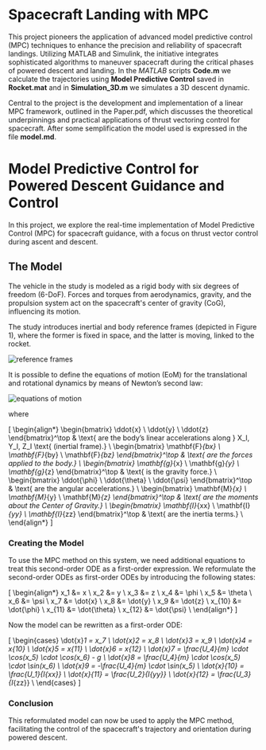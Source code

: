 # Spacecraft Landing with MPC

This project pioneers the application of advanced model predictive control (MPC) techniques to enhance the precision and reliability of spacecraft landings. Utilizing MATLAB and Simulink, the initiative integrates sophisticated algorithms to maneuver spacecraft during the critical phases of powered descent and landing. In the *MATLAB* scripts **Code.m** we calculate the trajectories using **Model Predictive Control** saved in **Rocket.mat** and in **Simulation_3D.m** we simulates a 3D descent dynamic.

Central to the project is the development and implementation of a linear MPC framework, outlined in the Paper.pdf, which discusses the theoretical underpinnings and practical applications of thrust vectoring control for spacecraft. After some semplification the model used is expressed in the file **model.md**.




# **Model Predictive Control for Powered Descent Guidance and Control**

In this project, we explore the real-time implementation of Model Predictive Control (MPC) for spacecraft guidance, with a focus on thrust vector control during ascent and descent.

## The Model

The vehicle in the study is modeled as a rigid body with six degrees of freedom (6-DoF). Forces and torques from aerodynamics, gravity, and the propulsion system act on the spacecraft's center of gravity (CoG), influencing its motion.

The study introduces inertial and body reference frames (depicted in Figure 1), where the former is fixed in space, and the latter is moving, linked to the rocket.

![reference frames](Images/model.png)

It is possible to define the equations of motion (EoM) for the translational and rotational dynamics by means of Newton’s second law:

![equations of motion](Images/equations.png)

where

\[
\begin{align*}
\begin{bmatrix}
\ddot{x} \\
\ddot{y} \\
\ddot{z}
\end{bmatrix}^\top & \text{ are the body’s linear accelerations along } X_I, Y_I, Z_I \text{ (inertial frame).} \\
\begin{bmatrix}
\mathbf{F}_{bx} \\
\mathbf{F}_{by} \\
\mathbf{F}_{bz}
\end{bmatrix}^\top & \text{ are the forces applied to the body.} \\
\begin{bmatrix}
\mathbf{g}_{x} \\
\mathbf{g}_{y} \\
\mathbf{g}_{z}
\end{bmatrix}^\top & \text{ is the gravity force.} \\
\begin{bmatrix}
\ddot{\phi} \\
\ddot{\theta} \\
\ddot{\psi}
\end{bmatrix}^\top & \text{ are the angular accelerations.} \\
\begin{bmatrix}
\mathbf{M}_{x} \\
\mathbf{M}_{y} \\
\mathbf{M}_{z}
\end{bmatrix}^\top & \text{ are the moments about the Center of Gravity.} \\
\begin{bmatrix}
\mathbf{I}_{xx} \\
\mathbf{I}_{yy} \\
\mathbf{I}_{zz}
\end{bmatrix}^\top & \text{ are the inertia terms.} \\
\end{align*}
\]

### Creating the Model

To use the MPC method on this system, we need additional equations to treat this second-order ODE as a first-order expression. We reformulate the second-order ODEs as first-order ODEs by introducing the following states:

\[
\begin{align*}
x_1 &= x \\
x_2 &= y \\
x_3 &= z \\
x_4 &= \phi \\
x_5 &= \theta \\
x_6 &= \psi \\
x_7 &= \dot{x} \\
x_8 &= \dot{y} \\
x_9 &= \dot{z} \\
x_{10} &= \dot{\phi} \\
x_{11} &= \dot{\theta} \\
x_{12} &= \dot{\psi} \\
\end{align*}
\]

Now the model can be rewritten as a first-order ODE:

\[
\begin{cases}
\dot{x}_1 = x_7 \\
\dot{x}_2 = x_8 \\
\dot{x}_3 = x_9 \\
\dot{x}_4 = x_{10} \\
\dot{x}_5 = x_{11} \\
\dot{x}_6 = x_{12} \\
\dot{x}_7 = \frac{U_4}{m} \cdot \cos(x_5) \cdot \cos(x_6) - g \\
\dot{x}_8 = \frac{U_4}{m} \cdot \cos(x_5) \cdot \sin(x_6) \\
\dot{x}_9 = -\frac{U_4}{m} \cdot \sin(x_5) \\
\dot{x}_{10} = \frac{U_1}{I_{xx}} \\
\dot{x}_{11} = \frac{U_2}{I_{yy}} \\
\dot{x}_{12} = \frac{U_3}{I_{zz}} \\
\end{cases}
\]

### Conclusion

This reformulated model can now be used to apply the MPC method, facilitating the control of the spacecraft's trajectory and orientation during powered descent.

